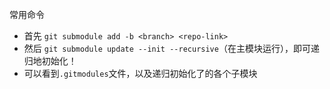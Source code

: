 常用命令
- 首先
`git submodule add -b <branch> <repo-link>`
- 然后
`git submodule update --init --recursive`（在主模块运行），即可递归地初始化！
- 可以看到`.gitmodules`文件，以及递归初始化了的各个子模块